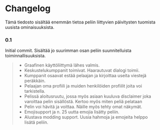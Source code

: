 # Changelog
Tämä tiedosto sisältää enemmän tietoa peliin liittyvien päivitysten tuomista uusista ominaisuuksista.

### 0.1
Initial commit. Sisältää jo suurimman osan peliin suunnitelluista toiminnallisuuksista.
> * Graafinen käyttöliittymä lähes valmis.
> * Keskustelukumppanit toimivat. Haarautuvat dialogi toimii.
> * Kumppanit osaavat estää pelaajan ja kirjoittaa useita viestejä peräkkäin.
> * Pelaajan oma profiili ja muiden henkilöiden profiilit joita voi tarkistella.
> * Pelissä aloitusruutu, jossa myös asiaan kuuluva disclaimer joka varoittaa pelin sisällöstä. Kertoo myös miten peliä pelataan
> * Pelin voi hävitä ja voittaa. Näille myös tehty omat näkymät.
> * Emojisupport ja n. 25 uutta emojia lisätty peliin.
> * Alustava modding support. Uusia hahmoja ja emojeita helppo lisätä peliin.
